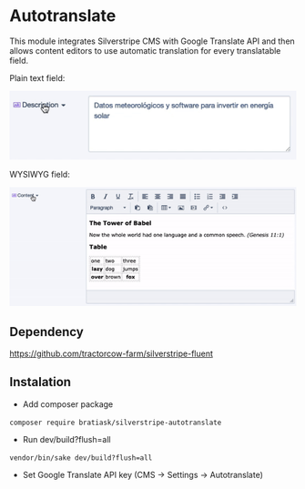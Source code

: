 # Autotranslate

This module integrates Silverstripe CMS with Google Translate API and then allows content editors to use automatic translation for every translatable field.

Plain text field:

!["Autotranslate menu](docs/silverstripe-autotranslate.gif "Autotranslate menu")

WYSIWYG field:

![HTML translation](docs/silverstripe-autotranslate-html.gif "HTML translation")

## Dependency

https://github.com/tractorcow-farm/silverstripe-fluent

## Instalation
* Add composer package

`composer require bratiask/silverstripe-autotranslate`
* Run dev/build?flush=all

`vendor/bin/sake dev/build?flush=all`

* Set Google Translate API key (CMS → Settings → Autotranslate)